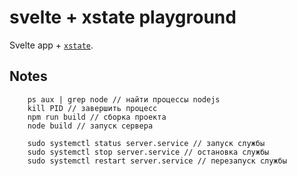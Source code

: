 # svelte + xstate playground

Svelte app + [`xstate`](https://github.com/statelyai/xstate).

## Notes

```
    ps aux | grep node // найти процессы nodejs
    kill PID // завершить процесс
    npm run build // сборка проекта
    node build // запуск сервера

    sudo systemctl status server.service // запуск службы
    sudo systemctl stop server.service // остановка службы
    sudo systemctl restart server.service // перезапуск службы
```
